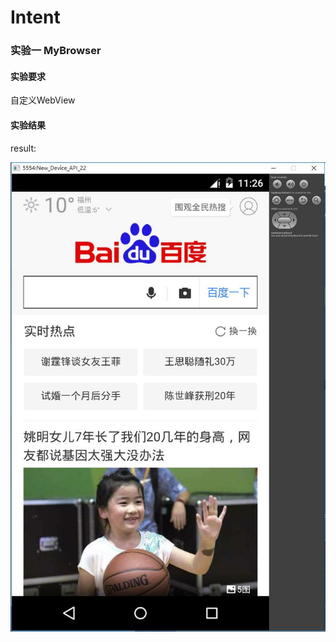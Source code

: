 # Intent
### 实验一 MyBrowser
#### 实验要求  

自定义WebView  

#### 实验结果  

result:   

![image](https://raw.githubusercontent.com/wusanmao23333/LearningJAVA/master/Andriod_img/MyBrowser.jpg)  
